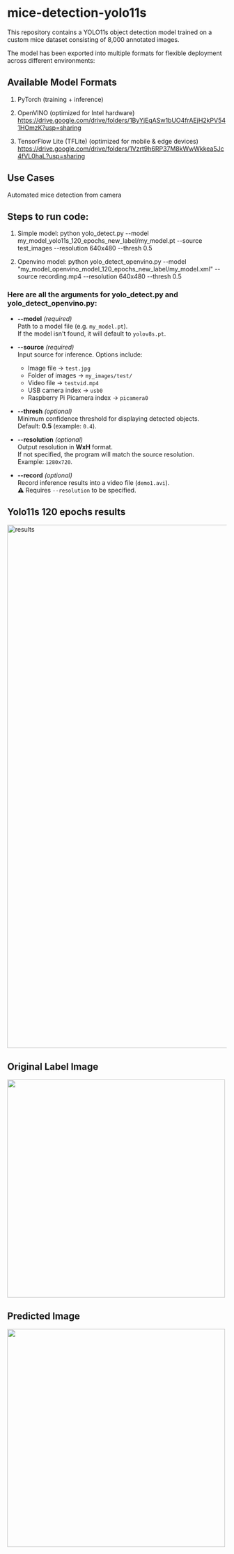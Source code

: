 # mice-detection-yolo11s
This repository contains a YOLO11s object detection model trained on a custom mice dataset consisting of 8,000 annotated images.

The model has been exported into multiple formats for flexible deployment across different environments:

## Available Model Formats

1. PyTorch (training + inference)

2. OpenVINO (optimized for Intel hardware)
https://drive.google.com/drive/folders/1ByYjEqASw1bUO4frAEjH2kPV541HOmzK?usp=sharing

4. TensorFlow Lite (TFLite) (optimized for mobile & edge devices)
https://drive.google.com/drive/folders/1Vzrt9h6RP37M8kWwWkkea5Jc4fVL0haL?usp=sharing

## Use Cases

Automated mice detection from camera

## Steps to run code:
1. Simple model:
python yolo_detect.py --model my_model_yolo11s_120_epochs_new_label/my_model.pt --source test_images --resolution 640x480 --thresh 0.5

2. Openvino model:
python yolo_detect_openvino.py --model "my_model_openvino_model_120_epochs_new_label/my_model.xml" --source recording.mp4 --resolution 640x480 --thresh 0.5


### Here are all the arguments for yolo_detect.py and  yolo_detect_openvino.py:


- **--model** *(required)*  
  Path to a model file (e.g. `my_model.pt`).  
  If the model isn't found, it will default to `yolov8s.pt`.

- **--source** *(required)*  
  Input source for inference. Options include:  
  - Image file → `test.jpg`  
  - Folder of images → `my_images/test/`  
  - Video file → `testvid.mp4`  
  - USB camera index → `usb0`  
  - Raspberry Pi Picamera index → `picamera0`

- **--thresh** *(optional)*  
  Minimum confidence threshold for displaying detected objects.  
  Default: **0.5** (example: `0.4`).

- **--resolution** *(optional)*  
  Output resolution in **WxH** format.  
  If not specified, the program will match the source resolution.  
  Example: `1280x720`.

- **--record** *(optional)*  
  Record inference results into a video file (`demo1.avi`).  
  ⚠️ Requires `--resolution` to be specified.
## Yolo11s 120 epochs results
<img width="2400" height="1200" alt="results" src="https://github.com/user-attachments/assets/001d24f7-9b3d-4ae2-b36a-a37b3d32281f" />

## Original Label Image
<img src="https://github.com/user-attachments/assets/b6c6f95e-e6b1-48b0-a300-3d432bf47122" width="500"/>



## Predicted Image
<img src="https://github.com/user-attachments/assets/01989397-72a7-42ab-a8de-5d2a08a1b7fd" width="500"/>



